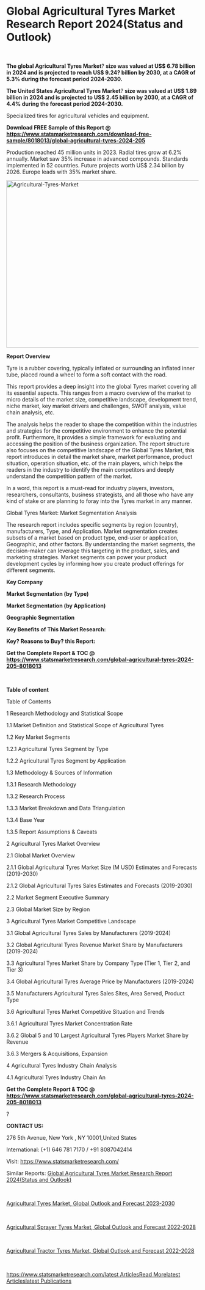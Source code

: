 <h1>Global Agricultural Tyres Market Research Report 2024(Status and Outlook)</h1><br/><p><strong>The global Agricultural Tyres Market</strong>? <strong>size was valued at US$ 6.78 billion in 2024 and is projected to reach US$ 9.24? billion by 2030, at a <strong>CAGR</strong> of 5.3% during the forecast period 2024-2030.</strong></p>
 
 
 
 <p><strong>The United States Agricultural Tyres Market</strong>? <strong>size was valued at US$ 1.89 billion in 2024 and is projected to US$ 2.45 billion by 2030, at a <strong>CAGR</strong> of 4.4% during the forecast period 2024-2030.</strong></p>
 
 
 
 <p>Specialized tires for agricultural vehicles and equipment.</p>
 
 
 
 <p><strong>Download FREE Sample of this Report @ <a href="https://www.statsmarketresearch.com/download-free-sample/8018013/global-agricultural-tyres-2024-205">https://www.statsmarketresearch.com/download-free-sample/8018013/global-agricultural-tyres-2024-205</a></strong></p>
 
 
 
 <p>Production reached 45 million units in 2023. Radial tires grow at 6.2% annually. Market saw 35% increase in advanced compounds. Standards implemented in 52 countries. Future projects worth US$ 2.34 billion by 2026. Europe leads with 35% market share.</p>
 
 
 
 <p><img alt="Agricultural-Tyres-Market" src="https://www.grandresearchstore.com/assets/report-images/Agricultural_Tyres_Market.png" style="width: 730px; height: 438px;" /></p>
 
 
 
 <p><strong>Report Overview</strong></p>
 
 
 
 <p>Tyre is a rubber covering, typically inflated or surrounding an inflated inner tube, placed round a wheel to form a soft contact with the road.</p>
 
 
 
 <p>This report provides a deep insight into the global Tyres market covering all its essential aspects. This ranges from a macro overview of the market to micro details of the market size, competitive landscape, development trend, niche market, key market drivers and challenges, SWOT analysis, value chain analysis, etc.</p>
 
 
 
 <p>The analysis helps the reader to shape the competition within the industries and strategies for the competitive environment to enhance the potential profit. Furthermore, it provides a simple framework for evaluating and accessing the position of the business organization. The report structure also focuses on the competitive landscape of the Global Tyres Market, this report introduces in detail the market share, market performance, product situation, operation situation, etc. of the main players, which helps the readers in the industry to identify the main competitors and deeply understand the competition pattern of the market.</p>
 
 
 
 <p>In a word, this report is a must-read for industry players, investors, researchers, consultants, business strategists, and all those who have any kind of stake or are planning to foray into the Tyres market in any manner.</p>
 
 
 
 <p>Global Tyres Market: Market Segmentation Analysis</p>
 
 
 
 <p>The research report includes specific segments by region (country), manufacturers, Type, and Application. Market segmentation creates subsets of a market based on product type, end-user or application, Geographic, and other factors. By understanding the market segments, the decision-maker can leverage this targeting in the product, sales, and marketing strategies. Market segments can power your product development cycles by informing how you create product offerings for different segments.</p>
 
 
 
 <p><strong>Key Company</strong></p>
 
 
 
 <p><strong>Market Segmentation (by Type)</strong></p>
 
 
 
 <p><strong>Market Segmentation (<strong>by Application</strong>)</strong></p>
 
 
 
 <p><strong>Geographic Segmentation</strong></p>
 
 
 
 <p><strong>Key Benefits of This Market Research:</strong></p>
 
 
 
 <p><strong>Key? <strong>Reasons to Buy</strong>? this Report:</strong></p>
 
 
 
 <div><b>Get the Complete Report & TOC @ <a href="https://www.statsmarketresearch.com/global-agricultural-tyres-2024-205-8018013">https://www.statsmarketresearch.com/global-agricultural-tyres-2024-205-8018013</a></b></div>
 
 
 
 <p><br />
 
 <b>Table of content</b></p>
 
 
 
 <p>Table of Contents<br />
 
 1 Research Methodology and Statistical Scope<br />
 
 1.1 Market Definition and Statistical Scope of Agricultural Tyres<br />
 
 1.2 Key Market Segments<br />
 
 1.2.1 Agricultural Tyres Segment by Type<br />
 
 1.2.2 Agricultural Tyres Segment by Application<br />
 
 1.3 Methodology & Sources of Information<br />
 
 1.3.1 Research Methodology<br />
 
 1.3.2 Research Process<br />
 
 1.3.3 Market Breakdown and Data Triangulation<br />
 
 1.3.4 Base Year<br />
 
 1.3.5 Report Assumptions & Caveats<br />
 
 2 Agricultural Tyres Market Overview<br />
 
 2.1 Global Market Overview<br />
 
 2.1.1 Global Agricultural Tyres Market Size (M USD) Estimates and Forecasts (2019-2030)<br />
 
 2.1.2 Global Agricultural Tyres Sales Estimates and Forecasts (2019-2030)<br />
 
 2.2 Market Segment Executive Summary<br />
 
 2.3 Global Market Size by Region<br />
 
 3 Agricultural Tyres Market Competitive Landscape<br />
 
 3.1 Global Agricultural Tyres Sales by Manufacturers (2019-2024)<br />
 
 3.2 Global Agricultural Tyres Revenue Market Share by Manufacturers (2019-2024)<br />
 
 3.3 Agricultural Tyres Market Share by Company Type (Tier 1, Tier 2, and Tier 3)<br />
 
 3.4 Global Agricultural Tyres Average Price by Manufacturers (2019-2024)<br />
 
 3.5 Manufacturers Agricultural Tyres Sales Sites, Area Served, Product Type<br />
 
 3.6 Agricultural Tyres Market Competitive Situation and Trends<br />
 
 3.6.1 Agricultural Tyres Market Concentration Rate<br />
 
 3.6.2 Global 5 and 10 Largest Agricultural Tyres Players Market Share by Revenue<br />
 
 3.6.3 Mergers & Acquisitions, Expansion<br />
 
 4 Agricultural Tyres Industry Chain Analysis<br />
 
 4.1 Agricultural Tyres Industry Chain An</p>
 
 
 
 <div><b>Get the Complete Report & TOC @ <a href="https://www.statsmarketresearch.com/global-agricultural-tyres-2024-205-8018013">https://www.statsmarketresearch.com/global-agricultural-tyres-2024-205-8018013</a></b></div>
 
 
 
 <p>? </p>
 
 
 
 <p><b>CONTACT US:</b><br />
 
 276 5th Avenue, New York , NY 10001,United States<br />
 
 International: (+1) 646 781 7170 / +91 8087042414<br />
 
 Visit: <a href="https://www.statsmarketresearch.com/">https://www.statsmarketresearch.com/</a><br />
 
 Similar Reports: <a href="https://www.statsmarketresearch.com/global-agricultural-tyres-2024-205-8018013">Global Agricultural Tyres Market Research Report 2024(Status and Outlook)</a><br />
 
 <br />
 
 <a href="https://www.statsmarketresearch.com/global-agricultural-tyres-2024-205-8018013">Agricultural Tyres Market, Global Outlook and Forecast 2023-2030</a><br />
 
 <br />
 
 <a href="https://www.statsmarketresearch.com/global-agricultural-tyres-2024-205-8018013">Agricultural Sprayer Tyres Market, Global Outlook and Forecast 2022-2028</a><br />
 
 <br />
 
 <a href="https://www.statsmarketresearch.com/global-agricultural-tyres-2024-205-8018013">Agricultural Tractor Tyres Market, Global Outlook and Forecast 2022-2028</a><br />
 
 <br />
 
 <a href="https://gyeongbokgung.com">https://www.statsmarketresearch.com/</a><a href="https://hallyeomaritime.com">latest Articles</a><a href="https://jingwansa.com">Read More</a><a href="https://nguoiviet.jp/">latest Articles</a><a href="https://www.intelmarketresearch.com/">latest Publications</a></p>
